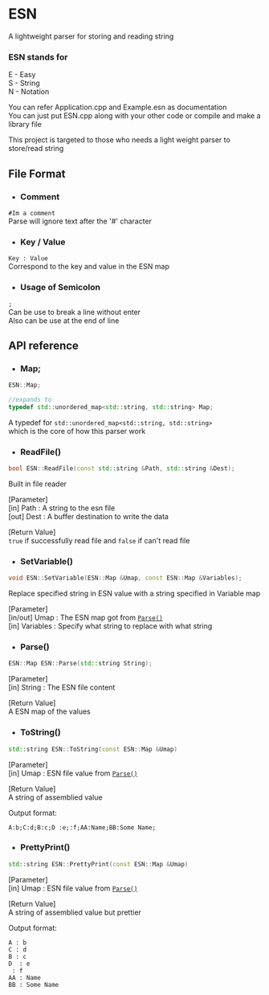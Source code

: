 # ESN
 A lightweight parser for storing and reading string

### ESN stands for
E - Easy  
S - String  
N - Notation  

You can refer Application.cpp and Example.esn as documentation  
You can just put ESN.cpp along with your other code or compile and make a library file

This project is targeted to those who needs a light weight parser to store/read string

## File Format
- ### Comment
```#Im a comment```  
Parse will ignore text after the '#' character

- ### Key / Value
```Key : Value```  
Correspond to the key and value in the ESN map

- ### Usage of Semicolon
```;```  
Can be use to break a line without enter  
Also can be use at the end of line


## API reference

- ### Map;
```cpp
ESN::Map;

//expands to
typedef std::unordered_map<std::string, std::string> Map;
```

A typedef for ```std::unordered_map<std::string, std::string>```  
which is the core of how this parser work

- ### ReadFile()
```cpp
bool ESN::ReadFile(const std::string &Path, std::string &Dest);
```
Built in file reader

[Parameter]  
[in] Path : A string to the esn file  
[out] Dest : A buffer destination to write the data

[Return Value]  
```true``` if successfully read file and ```false``` if can't read file

- ### SetVariable()
```cpp
void ESN::SetVariable(ESN::Map &Umap, const ESN::Map &Variables);
```
Replace specified string in ESN value with a string specified in Variable map

[Parameter]  
[in/out] Umap : The ESN map got from [```Parse()```](https://github.com/gsproduction727/ESN#parse)  
[in] Variables : Specify what string to replace with what string  

- ### Parse()
```cpp
ESN::Map ESN::Parse(std::string String);
```

[Parameter]  
[in] String : The ESN file content 

[Return Value]  
A ESN map of the values

- ### ToString()
```cpp
std::string ESN::ToString(const ESN::Map &Umap)
```

[Parameter]  
[in] Umap : ESN file value from [```Parse()```](https://github.com/gsproduction727/ESN#parse)

[Return Value]  
A string of assemblied value  

Output format:  
```
A:b;C:d;B:c;D :e;:f;AA:Name;BB:Some Name;
```

- ### PrettyPrint()
```cpp
std::string ESN::PrettyPrint(const ESN::Map &Umap)
```

[Parameter]  
[in] Umap : ESN file value from [```Parse()```](https://github.com/gsproduction727/ESN#parse)

[Return Value]  
A string of assemblied value but prettier  

Output format:  
```
A : b
C : d
B : c
D  : e
 : f
AA : Name
BB : Some Name
```